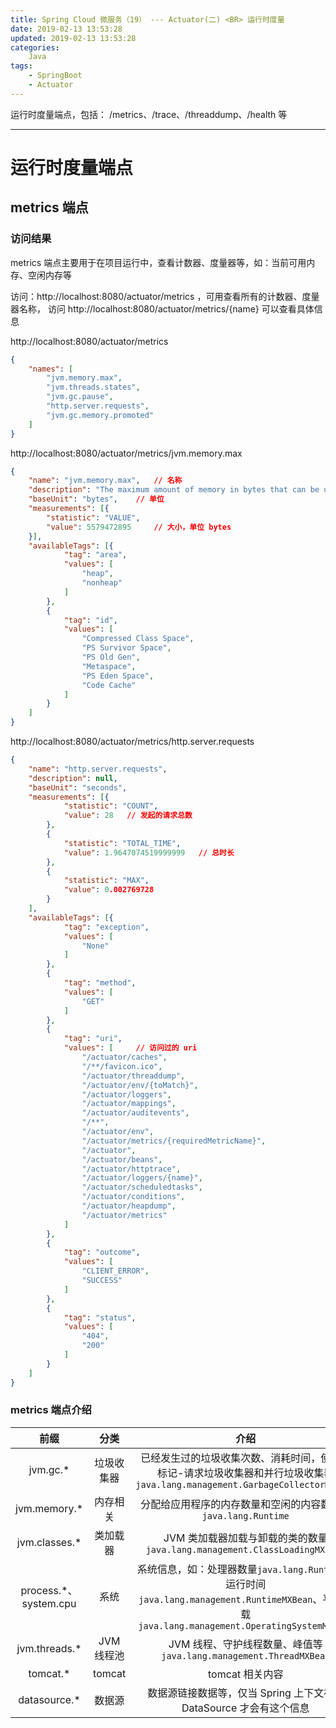 ```yaml
---
title: Spring Cloud 微服务（19） --- Actuator(二) <BR> 运行时度量
date: 2019-02-13 13:53:28
updated: 2019-02-13 13:53:28
categories:
    Java
tags:
    - SpringBoot
    - Actuator
---
```


运行时度量端点，包括： /metrics、/trace、/threaddump、/health 等

---

# 运行时度量端点

## metrics 端点

### 访问结果

metrics 端点主要用于在项目运行中，查看计数器、度量器等，如：当前可用内存、空闲内存等

访问：http://localhost:8080/actuator/metrics ，可用查看所有的计数器、度量器名称， 访问 http://localhost:8080/actuator/metrics/{name} 可以查看具体信息

http://localhost:8080/actuator/metrics
```json
{
	"names": [
		"jvm.memory.max",
		"jvm.threads.states",
		"jvm.gc.pause",
		"http.server.requests",
		"jvm.gc.memory.promoted"
	]
}
```

http://localhost:8080/actuator/metrics/jvm.memory.max
```json
{
	"name": "jvm.memory.max",   // 名称
	"description": "The maximum amount of memory in bytes that can be used for memory management",    // 介绍
	"baseUnit": "bytes",    // 单位
	"measurements": [{
		"statistic": "VALUE",
		"value": 5579472895     // 大小，单位 bytes
	}],
	"availableTags": [{
			"tag": "area",
			"values": [
				"heap",
				"nonheap"
			]
		},
		{
			"tag": "id",
			"values": [
				"Compressed Class Space",
				"PS Survivor Space",
				"PS Old Gen",
				"Metaspace",
				"PS Eden Space",
				"Code Cache"
			]
		}
	]
}
```

http://localhost:8080/actuator/metrics/http.server.requests
```json
{
	"name": "http.server.requests",
	"description": null,
	"baseUnit": "seconds",   
	"measurements": [{
			"statistic": "COUNT",
			"value": 28   // 发起的请求总数
		},
		{
			"statistic": "TOTAL_TIME",
			"value": 1.9647074519999999   // 总时长
		},
		{
			"statistic": "MAX",
			"value": 0.002769728
		}
	],
	"availableTags": [{
			"tag": "exception",
			"values": [
				"None"
			]
		},
		{
			"tag": "method",
			"values": [
				"GET"
			]
		},
		{
			"tag": "uri",
			"values": [     // 访问过的 uri
				"/actuator/caches",
				"/**/favicon.ico",
				"/actuator/threaddump",
				"/actuator/env/{toMatch}",
				"/actuator/loggers",
				"/actuator/mappings",
				"/actuator/auditevents",
				"/**",
				"/actuator/env",
				"/actuator/metrics/{requiredMetricName}",
				"/actuator",
				"/actuator/beans",
				"/actuator/httptrace",
				"/actuator/loggers/{name}",
				"/actuator/scheduledtasks",
				"/actuator/conditions",
				"/actuator/heapdump",
				"/actuator/metrics"
			]
		},
		{
			"tag": "outcome",
			"values": [
				"CLIENT_ERROR",
				"SUCCESS"
			]
		},
		{
			"tag": "status",
			"values": [
				"404",
				"200"
			]
		}
	]
}
```

### metrics 端点介绍

| 前缀 | 分类 | 介绍 |
| :-: | :-: | :-: |
| jvm.gc.* | 垃圾收集器 | 已经发生过的垃圾收集次数、消耗时间，使用与标记-请求垃圾收集器和并行垃圾收集器`java.lang.management.GarbageCollectorMXBean` |
| jvm.memory.* | 内存相关 | 分配给应用程序的内存数量和空闲的内容数量等 `java.lang.Runtime` | 
| jvm.classes.* | 类加载器 | JVM 类加载器加载与卸载的类的数量 `java.lang.management.ClassLoadingMXBean` |
| process.*、system.cpu | 系统 | 系统信息，如：处理器数量`java.lang.Runtime`、运行时间`java.lang.management.RuntimeMXBean`、平均负载`java.lang.management.OperatingSystemMXBean` |
| jvm.threads.* | JVM 线程池 | JVM 线程、守护线程数量、峰值等 `java.lang.management.ThreadMXBean` |
| tomcat.* | tomcat | tomcat 相关内容 |
| datasource.* | 数据源 | 数据源链接数据等，仅当 Spring 上下文存在 DataSource 才会有这个信息 |


